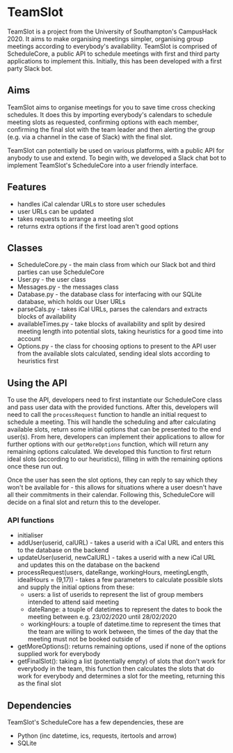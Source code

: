 # TeamSlot

TeamSlot is a project from the University of Southampton's CampusHack 2020. It aims to make organising meetings simpler, organising group meetings according to everybody's availability. TeamSlot is comprised of ScheduleCore, a public API to schedule meetings with first and third party applications to implement this. Initially, this has been developed with a first party Slack bot.

## Aims

TeamSlot aims to organise meetings for you to save time cross checking schedules. It does this by importing everybody's calendars to schedule meeting slots as requested, confirming options with each member, confirming the final slot with the team leader and then alerting the group (e.g. via a channel in the case of Slack) with the final slot.

TeamSlot can potentially be used on various platforms, with a public API for anybody to use and extend. To begin with, we developed a Slack chat bot to implement TeamSlot's ScheduleCore into a user friendly interface.

## Features

- handles iCal calendar URLs to store user schedules
- user URLs can be updated
- takes requests to arrange a meeting slot
- returns extra options if the first load aren't good options

## Classes

- ScheduleCore.py - the main class from which our Slack bot and third parties can use ScheduleCore
- User.py - the user class
- Messages.py - the messages class
- Database.py - the database class for interfacing with our SQLite database, which holds our User URLs
- parseCals.py - takes iCal URLs, parses the calendars and extracts blocks of availability
- availableTimes.py - take blocks of availability and split by desired meeting length into potential slots, taking heuristics for a good time into account
- Options.py - the class for choosing options to present to the API user from the available slots calculated, sending ideal slots according to heuristics first

## Using the API

To use the API, developers need to first instantiate our ScheduleCore class and pass user data with the provided functions. After this, developers will need to call the `processRequest` function to handle an initial request to schedule a meeting. This will handle the scheduling and after calculating available slots, return some initial options that can be presented to the end user(s). From here, developers can implement their applications to allow for further options with our `getMoreOptions` function, which will return any remaining options calculated. We developed this function to first return ideal slots (according to our heuristics), filling in with the remaining options once these run out.

Once the user has seen the slot options, they can reply to say which they won't be available for - this allows for situations where a user doesn't have all their commitments in their calendar. Following this, ScheduleCore will decide on a final slot and return this to the developer.

### API functions

- initialiser
- addUser(userid, calURL) - takes a userid with a iCal URL and enters this to the database on the backend
- updateUser(userid, newCalURL) - takes a userid with a new iCal URL and updates this on the database on the backend
- processRequest(users, dateRange, workingHours, meetingLength, idealHours = (9,17)) - takes a few parameters to calculate possible slots and supply the initial options from these:
  - users: a list of userids to represent the list of group members intended to attend said meeting
  - dateRange: a touple of datetimes to represent the dates to book the meeting between e.g. 23/02/2020 until 28/02/2020
  - workingHours: a touple of datetime.time to represent the times that the team are willing to work between, the times of the day that the meeting must not be booked outside of
- getMoreOptions(): returns remaining options, used if none of the options supplied work for everybody
- getFinalSlot(): taking a list (potentially empty) of slots that don't work for everybody in the team, this function then calculates the slots that do work for everybody and determines a slot for the meeting, returning this as the final slot

## Dependencies

TeamSlot's ScheduleCore has a few dependencies, these are
- Python (inc datetime, ics, requests, itertools and arrow)
- SQLite
